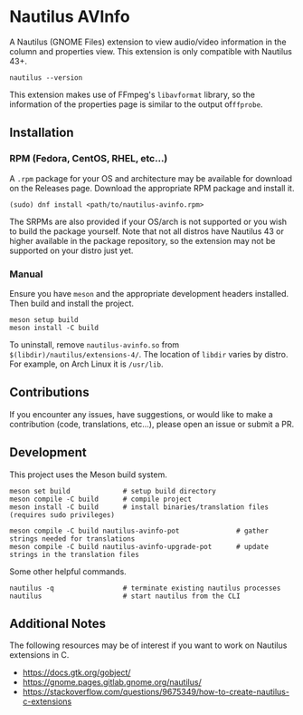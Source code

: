 # Nautilus AVInfo

A Nautilus (GNOME Files) extension to view audio/video information in the column and properties view. This extension is
only compatible with Nautilus 43+.
```
nautilus --version
```

This extension makes use of FFmpeg's `libavformat` library, so the information of the properties page is similar to the
output of`ffprobe`.


## Installation

### RPM (Fedora, CentOS, RHEL, etc...)
A `.rpm` package for your OS and architecture may be available for download on the Releases page. Download the appropriate
RPM package and install it.
```
(sudo) dnf install <path/to/nautilus-avinfo.rpm>
```

The SRPMs are also provided if your OS/arch is not supported or you wish to build the package yourself. Note that not all
distros have Nautilus 43 or higher available in the package repository, so the extension may not be supported on your distro
just yet.


### Manual
Ensure you have `meson` and the appropriate development headers installed. Then build and install the project.
```
meson setup build
meson install -C build
```

To uninstall, remove `nautilus-avinfo.so` from `$(libdir)/nautilus/extensions-4/`. The location of `libdir` varies by distro.
For example, on Arch Linux it is `/usr/lib`. 

## Contributions
If you encounter any issues, have suggestions, or would like to make a contribution (code, translations, etc...), please
open an issue or submit a PR.


## Development
This project uses the Meson build system.
```
meson set build             # setup build directory
meson compile -C build      # compile project
meson install -C build      # install binaries/translation files (requires sudo privileges)

meson compile -C build nautilus-avinfo-pot              # gather strings needed for translations
meson compile -C build nautilus-avinfo-upgrade-pot      # update strings in the translation files
```

Some other helpful commands.
```
nautilus -q                 # terminate existing nautilus processes
nautilus                    # start nautilus from the CLI
```

## Additional Notes
The following resources may be of interest if you want to work on Nautilus extensions in C.
- https://docs.gtk.org/gobject/
- https://gnome.pages.gitlab.gnome.org/nautilus/
- https://stackoverflow.com/questions/9675349/how-to-create-nautilus-c-extensions
